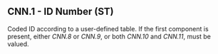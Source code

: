 ## CNN.1 - ID Number (ST)

Coded ID according to a user-defined table. If the first component is present, either _CNN.8_ or _CNN.9_, or both _CNN.10_ and _CNN.11_, must be valued.

